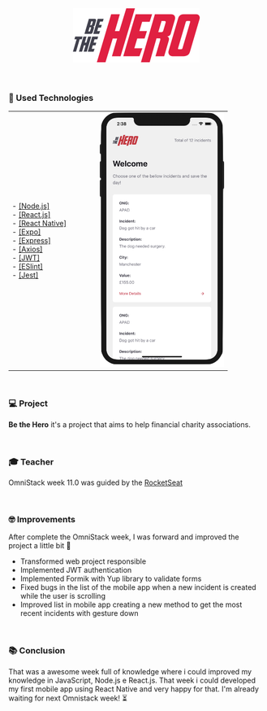 <div align="center">
  <img src="./web/src/assets/logo.svg" width="250px" /><br>
</div>

<br>
<br>

### :rocket: Used Technologies 
<table  style="border:0;">
 <tr>
    <td  style="width:40%;text-align:left;border:0;">
      - <a href="https://nodejs.org">[Node.js]</a></br>
      - <a href="https://reactjs.org">[React.js]</a></br>
      - <a href="https://reactnative.dev">[React Native]</a></br>
      - <a href="https://expo.io/">[Expo]</a></br>
      - <a href="https://expressjs.com">[Express]</a></br>
      - <a href="https://www.npmjs.com/package/axios">[Axios]</a></br>
      - <a href="https://jwt.io">[JWT]</a></br>
      - <a href="https://www.npmjs.com/package/eslint">[ESlint]</a></br>
      - <a href="https://www.npmjs.com/package/jest">[Jest]</a></br>
    </td>
    <td style="text-align:center;border:0;">
      <img src="./mobile/assets/preview.png" height="500px" /><br>
    </td>
 </tr>
</table>



<br>

### :computer: Project

<b>Be the Hero</b> it's a project that aims to help financial charity associations.

<br>

### :mortar_board: Teacher

OmniStack week 11.0 was guided by the [RocketSeat](https://github.com/Rocketseat)

<br>

### :nerd_face: Improvements

After complete the OmniStack week, I was forward and improved the project a little bit :muscle:

 - Transformed web project responsible
 - Implemented JWT authentication
 - Implemented Formik with Yup library to validate forms
 - Fixed bugs in the list of the mobile app when a new incident is created while the user is scrolling
 - Improved list in mobile app creating a new method to get the most recent incidents with gesture down

<br>

### :books: Conclusion

That was a awesome week full of knowledge where i could improved my knowledge in JavaScript, Node.js e React.js.
That week i could developed my first mobile app using React Native and very happy for that.
I'm already waiting for next Omnistack week! :hourglass_flowing_sand:

<br>
